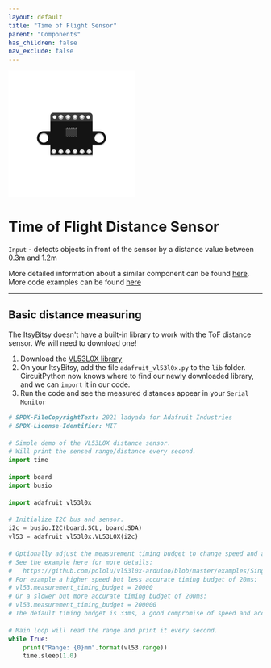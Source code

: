 ```yaml
---
layout: default
title: "Time of Flight Sensor"
parent: "Components"
has_children: false
nav_exclude: false
---
```


<img src="assets/Time-of-Flight-Distance-Sensor(VL53L0X).png" alt="T-o-F Sensor" width="250"/>

# Time of Flight Distance Sensor
`Input` - detects objects in front of the sensor by a distance value between 0.3m and 1.2m

More detailed information about a similar component can be found [here](https://www.adafruit.com/product/3317).
More code examples can be found [here](https://github.com/adafruit/Adafruit_CircuitPython_VL53L0X/tree/main/examples)

---

## Basic distance measuring
The ItsyBitsy doesn't have a built-in library to work with the ToF distance sensor. We will need to download one!
1. Download the [VL53L0X library](assets/adafruit_vl53l0x.py)
2. On your ItsyBitsy, add the file `adafruit_vl53l0x.py` to the `lib` folder. CircuitPython now knows where to find our newly downloaded library, and we can `import` it in our code.
3. Run the code and see the measured distances appear in your `Serial Monitor`
```python
# SPDX-FileCopyrightText: 2021 ladyada for Adafruit Industries
# SPDX-License-Identifier: MIT

# Simple demo of the VL53L0X distance sensor.
# Will print the sensed range/distance every second.
import time

import board
import busio

import adafruit_vl53l0x

# Initialize I2C bus and sensor.
i2c = busio.I2C(board.SCL, board.SDA)
vl53 = adafruit_vl53l0x.VL53L0X(i2c)

# Optionally adjust the measurement timing budget to change speed and accuracy.
# See the example here for more details:
#   https://github.com/pololu/vl53l0x-arduino/blob/master/examples/Single/Single.ino
# For example a higher speed but less accurate timing budget of 20ms:
# vl53.measurement_timing_budget = 20000
# Or a slower but more accurate timing budget of 200ms:
# vl53.measurement_timing_budget = 200000
# The default timing budget is 33ms, a good compromise of speed and accuracy.

# Main loop will read the range and print it every second.
while True:
    print("Range: {0}mm".format(vl53.range))
    time.sleep(1.0)

```

